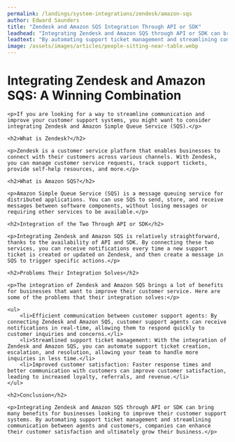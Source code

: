 ```yaml
---
permalink: /landings/system-integrations/zendesk/amazon-sqs
author: Edward Saunders
title: "Zendesk and Amazon SQS Integration Through API or SDK"
leadhead: "Integrating Zendesk and Amazon SQS through API or SDK can bring many benefits for businesses looking to improve their customer support systems"
leadtext: "By automating support ticket management and streamlining communication between agents and customers, companies can enhance their customer satisfaction and ultimately grow their business."
image: /assets/images/articles/people-sitting-near-table.webp
---
```

<div class="arttext">    <h1>Integrating Zendesk and Amazon SQS: A Winning Combination</h1>

    <p>If you are looking for a way to streamline communication and improve your customer support systems, you might want to consider integrating Zendesk and Amazon Simple Queue Service (SQS).</p>

    <h2>What is Zendesk?</h2>

    <p>Zendesk is a customer service platform that enables businesses to connect with their customers across various channels. With Zendesk, you can manage customer service requests, track support tickets, provide self-help resources, and more.</p>

    <h2>What is Amazon SQS?</h2>

    <p>Amazon Simple Queue Service (SQS) is a message queuing service for distributed applications. You can use SQS to send, store, and receive messages between software components, without losing messages or requiring other services to be available.</p>

    <h2>Integration of the Two Through API or SDK</h2>

    <p>Integrating Zendesk and Amazon SQS is relatively straightforward, thanks to the availability of API and SDK. By connecting these two services, you can receive notifications every time a new support ticket is created or updated on Zendesk, and then create a message in SQS to trigger specific actions.</p>

    <h2>Problems Their Integration Solves</h2>

    <p>The integration of Zendesk and Amazon SQS brings a lot of benefits for businesses that want to improve their customer service. Here are some of the problems that their integration solves:</p>

    <ul>
        <li>Efficient communication between customer support agents: By connecting Zendesk and Amazon SQS, customer support agents can receive notifications in real-time, allowing them to respond quickly to customer inquiries and concerns.</li>
        <li>Streamlined support ticket management: With the integration of Zendesk and Amazon SQS, you can automate support ticket creation, escalation, and resolution, allowing your team to handle more inquiries in less time.</li>
        <li>Improved customer satisfaction: Faster response times and better communication with customers can improve customer satisfaction, leading to increased loyalty, referrals, and revenue.</li>
    </ul>

    <h2>Conclusion</h2>

    <p>Integrating Zendesk and Amazon SQS through API or SDK can bring many benefits for businesses looking to improve their customer support systems. By automating support ticket management and streamlining communication between agents and customers, companies can enhance their customer satisfaction and ultimately grow their business.</p>

</div>